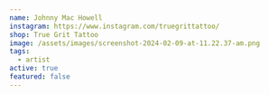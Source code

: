 ```yaml
---
name: Johnny Mac Howell
instagram: https://www.instagram.com/truegrittattoo/
shop: True Grit Tattoo
image: /assets/images/screenshot-2024-02-09-at-11.22.37-am.png
tags:
  - artist
active: true
featured: false
---
```

